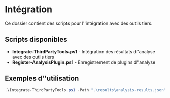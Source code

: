 # Intégration

Ce dossier contient des scripts pour l''intégration avec des outils tiers.

## Scripts disponibles

- **Integrate-ThirdPartyTools.ps1** - Intégration des résultats d''analyse avec des outils tiers
- **Register-AnalysisPlugin.ps1** - Enregistrement de plugins d''analyse

## Exemples d''utilisation

```powershell
.\Integrate-ThirdPartyTools.ps1 -Path ".\results\analysis-results.json" -Tool SonarQube -ApiKey "your-api-key" -ApiUrl "https://sonarqube.example.com/api" -ProjectKey "your-project-key"
```
